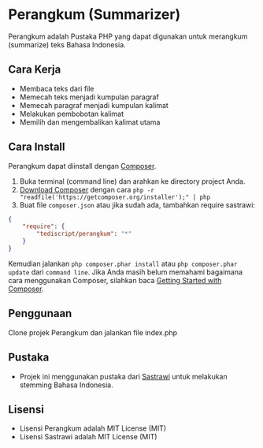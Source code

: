 Perangkum (Summarizer)
======================

Perangkum adalah Pustaka PHP yang dapat digunakan untuk merangkum (summarize) teks Bahasa Indonesia.

Cara Kerja
----------
* Membaca teks dari file
* Memecah teks menjadi kumpulan paragraf
* Memecah paragraf menjadi kumpulan kalimat
* Melakukan pembobotan kalimat
* Memilih dan mengembalikan kalimat utama


Cara Install
-------------

Perangkum dapat diinstall dengan [Composer](https://getcomposer.org).

1. Buka terminal (command line) dan arahkan ke directory project Anda.
2. [Download Composer](https://getcomposer.org/download/) dengan cara `php -r "readfile('https://getcomposer.org/installer');" | php`
3. Buat file `composer.json` atau jika sudah ada, tambahkan require sastrawi:

```json
{
    "require": {
        "tediscript/perangkum": "*"
    }
}
```

Kemudian jalankan `php composer.phar install` atau `php composer.phar update` dari `command line`. Jika Anda masih belum memahami bagaimana cara menggunakan Composer, silahkan baca [Getting Started with Composer](https://getcomposer.org/doc/00-intro.md).


Penggunaan
-----------

Clone projek Perangkum dan jalankan file index.php

Pustaka
-------
* Projek ini menggunakan pustaka dari [Sastrawi](https://github.com/sastrawi/sastrawi) untuk melakukan stemming Bahasa Indonesia.


Lisensi
--------

* Lisensi Perangkum adalah MIT License (MIT)
* Lisensi Sastrawi adalah MIT License (MIT)

